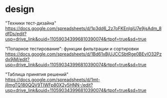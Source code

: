 # design
"Техники тест-дизайна"
https://docs.google.com/spreadsheets/d/1p3dd6_2z7oFKEnlgiU7e9jsAdm_8dfDs/edit?usp=drive_link&ouid=110590343996810390074&rtpof=true&sd=true

"Попарное тестирование": функции фильтрации и сортировки
https://docs.google.com/spreadsheets/d/1Bd61xBjUJCCSbtRge0BEvlO32Pzdx9jM/edit?usp=drive_link&ouid=110590343996810390074&rtpof=true&sd=true

 "Таблица принятия решений"
 https://docs.google.com/spreadsheets/d/1mt-jllmgTQ180QQV9TIWFp80X2y5HNN-/edit?usp=drive_link&ouid=110590343996810390074&rtpof=true&sd=true

